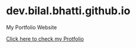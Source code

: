 # dev.bilal.bhatti.github.io
My Portfolio Website


[Click here to check my Protfolio](https://mohammad-bilal-bhatti.github.io/dev.bilal.bhatti.github.io/)
